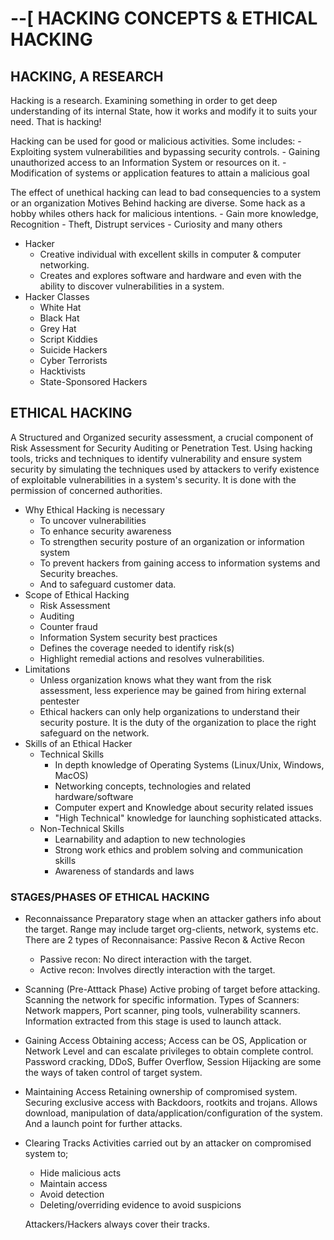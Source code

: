 # --[ HACKING CONCEPTS & ETHICAL HACKING
## HACKING, A RESEARCH
Hacking is a research. Examining something in order to get deep understanding of its internal State, how it works and modify it to suits your need. That is hacking!

Hacking can be used for good or malicious activities. Some includes:
    - Exploiting system vulnerabilities and bypassing security controls.
    - Gaining unauthorized access to an Information System or resources on it.
    - Modification of systems or application features to attain a malicious goal

The effect of unethical hacking can lead to bad consequencies to a system or an organization
Motives Behind hacking are diverse. Some hack as a hobby whiles others hack for malicious intentions.
    - Gain more knowledge, Recognition
    - Theft, Distrupt services
    - Curiosity and many others
* Hacker
    - Creative individual with excellent skills in computer & computer networking.
    - Creates and explores software and hardware and even with the ability to discover vulnerabilities in a system.
* Hacker Classes
     - White Hat
     - Black Hat
     - Grey Hat
     - Script Kiddies
     - Suicide Hackers
     - Cyber Terrorists
     - Hacktivists
     - State-Sponsored Hackers

## ETHICAL HACKING
A Structured and Organized security assessment, a crucial component of Risk Assessment for Security Auditing or Penetration Test.
Using hacking tools, tricks and techniques to identify vulnerability and ensure system security by simulating the techniques used by attackers to verify existence of exploitable vulnerabilities in a system's security.
It is done with the permission of concerned authorities.

* Why Ethical Hacking is necessary
  - To uncover vulnerabilities
  - To enhance security awareness
  - To strengthen security posture of an organization or information system
  - To prevent hackers from gaining access to information systems and Security breaches.
  - And to safeguard customer data.
* Scope of Ethical Hacking
  - Risk Assessment
  - Auditing
  - Counter fraud
  - Information System security best practices
  - Defines the coverage needed to identify risk(s)
  - Highlight remedial actions and resolves vulnerabilities.
* Limitations
  - Unless organization knows what they want from the risk assessment, less experience may be gained from hiring external pentester
  - Ethical hackers can only help organizations to understand their security posture. It is the duty of the organization to place the right safeguard on the network.
* Skills of an Ethical Hacker
    + Technical Skills
        - In depth knowledge of Operating Systems (Linux/Unix, Windows, MacOS)
        - Networking concepts, technologies and related hardware/software
        - Computer expert and Knowledge about security related issues
        - "High Technical" knowledge for launching sophisticated attacks.
    + Non-Technical Skills
        - Learnability and adaption to new technologies
        - Strong work ethics and problem solving and communication skills
        - Awareness of standards and laws

### STAGES/PHASES OF ETHICAL HACKING
*  Reconnaissance
    Preparatory stage when an attacker gathers info about the target. Range may include target org-clients, network, systems etc.
    There are 2 types of Reconnaisance: Passive Recon & Active Recon
    - Passive recon: No direct interaction with the target.
    - Active recon: Involves directly interaction with the target.
* Scanning (Pre-Atttack Phase)
    Active probing of target before attacking. Scanning the network for specific information.
    Types of Scanners: Network mappers, Port scanner, ping tools, vulnerability scanners.
    Information extracted from this stage is used to launch attack.
* Gaining Access
    Obtaining access; Access can be OS, Application or Network Level and can escalate privileges to obtain complete control.
    Password cracking, DDoS, Buffer Overflow, Session Hijacking are some the ways of taken control of target system.
* Maintaining Access
    Retaining ownership of compromised system. Securing exclusive access with Backdoors, rootkits and trojans.
    Allows download, manipulation of data/application/configuration of the system. And a launch point for further attacks.
* Clearing Tracks
    Activities carried out by an attacker on compromised system to;
    - Hide malicious acts
    - Maintain access
    - Avoid detection
    - Deleting/overriding evidence to avoid suspicions

    Attackers/Hackers always cover their tracks.
